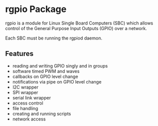 # rgpio Package

rgpio is a module for Linux Single Board Computers (SBC) which allows control of the General Purpose Input Outputs (GPIO) over a network.

Each SBC must be running the rgpiod daemon.

## Features

* reading and writing GPIO singly and in groups
* software timed PWM and waves
* callbacks on GPIO level change
* notifications via pipe on GPIO level change
* I2C wrapper
* SPI wrapper
* serial link wrapper
* access control
* file handling
* creating and running scripts
* network access

